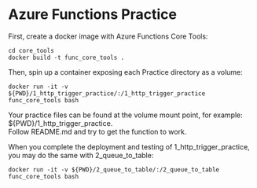 # Azure Functions Practice  


First, create a docker image with Azure Functions Core Tools:  


```
cd core_tools  
docker build -t func_core_tools .
```   

Then, spin up a container exposing each Practice directory as a volume:  

```
docker run -it -v ${PWD}/1_http_trigger_practice/:/1_http_trigger_practice func_core_tools bash
```    

Your practice files can be found at the volume mount point, for example:  ${PWD}/1_http_trigger_practice.  
Follow README.md and try to get the function to work.  

When you complete the deployment and testing of 1_http_trigger_practice, you may do the same with 2_queue_to_table:  

```
docker run -it -v ${PWD}/2_queue_to_table/:/2_queue_to_table func_core_tools bash
```    





